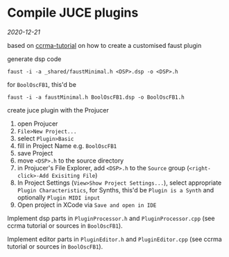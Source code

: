 # Compile JUCE plugins
*2020-12-21*

based on [ccrma-tutorial](https://faustdoc.grame.fr/workshops/2020-04-10-faust-juce/) on how to create a customised faust plugin 



generate dsp code

```
faust -i -a _shared/faustMinimal.h <DSP>.dsp -o <DSP>.h
```

for `BoolOscFB1`, this'd be

```
faust -i -a faustMinimal.h BoolOscFB1.dsp -o BoolOscFB1.h
```

create juce plugin with the Projucer

1. open Projucer
2. `File>New Project...`
3. select `Plugin>Basic`
4. fill in Project Name e.g. `BoolOscFB1`
5. save Project
6. move `<DSP>.h` to the source directory
7. in Projucer's File Explorer, add `<DSP>.h` to the `Source` group (`<right-click>-Add Exisiting File`)
8. In Project Settings (`View>Show Project Settings...`), select appropriate `Plugin Characteristics`, for Synths, this'd be `Plugin is a Synth` and optionally `Plugin MIDI input`
9. Open project in XCode via `Save and open in IDE`


Implement dsp parts in `PluginProcessor.h` and `PluginProcessor.cpp` (see ccrma tutorial or sources in `BoolOscFB1`).

Implement editor parts in `PluginEditor.h` and `PluginEditor.cpp` (see ccrma tutorial or sources in `BoolOscFB1`).
